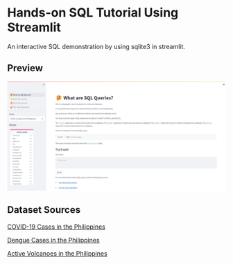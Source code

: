 # Hands-on SQL Tutorial Using Streamlit
An interactive SQL demonstration by using sqlite3 in streamlit.

## Preview 
![Screenshot of the streamlit app](preview.png)

## Dataset Sources
[COVID-19 Cases in the Philippines](https://www.kaggle.com/datasets/cvronao/covid19-philippine-dataset?select=Case_Information.csv)

[Dengue Cases in the Philippines](https://www.kaggle.com/datasets/grosvenpaul/dengue-cases-in-the-philippines)

[Active Volcanoes in the Philippines](https://www.kaggle.com/datasets/gabbygab/active-volcanoes-in-the-philippines)

